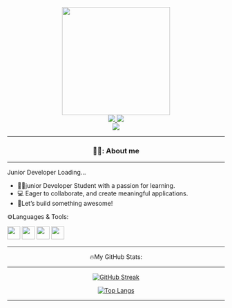 <div align="center">
<img src="https://i.giphy.com/media/v1.Y2lkPTc5MGI3NjExcnp1OHhxbjJndzEzOTJwNGI4ZDRnYThramY5dzlkenpmcjRuNnRpeiZlcD12MV9pbnRlcm5hbF9naWZfYnlfaWQmY3Q9Zw/OWgDiFQbtizpdLewE5/giphy.gif" width="250" />
<div>
<a href="https://www.linkedin.com/in/vasilis-mamakis-59a916309/" target="_blank">
<img src="https://camo.githubusercontent.com/591c02e8ff595d43e0b35b1b29aed639a7154b959cd8f8c854b9e176d885b094/68747470733a2f2f696d672e736869656c64732e696f2f62616467652f4c696e6b6564496e2d3030373742353f7374796c653d666f722d7468652d6261646765266c6f676f3d6c696e6b6564696e266c6f676f436f6c6f723d7768697465" />
</a>

<a href="https://www.instagram.com/0devmak0/" target="_blank">
<img src="https://img.shields.io/badge/Instagram-E4405F?style=for-the-badge&logo=instagram&logoColor=white" />
</a>              
</div>
<img src="https://komarev.com/ghpvc/?username=Vasilis-D&color=blue" />

</div>

---

<div align="center">
 
  ### 👨‍💻: About me 

</div>

---

Junior Developer Loading... 

- 👨‍🎓junior Developer Student with a passion for learning. 
- 💻 Eager to collaborate, and create meaningful applications.
- 🚀Let’s build something awesome!

⚙️Languages & Tools:
<div>
<img width="30" height="30" src="https://cdn.jsdelivr.net/gh/devicons/devicon@latest/icons/wordpress/wordpress-plain.svg" />
<img width="30" height="30" src="https://cdn.jsdelivr.net/gh/devicons/devicon@latest/icons/html5/html5-original.svg" />
<img width="30" height="30" src="https://cdn.jsdelivr.net/gh/devicons/devicon@latest/icons/css3/css3-original.svg" />
<img width="30" height="30" src="https://cdn.jsdelivr.net/gh/devicons/devicon@latest/icons/javascript/javascript-original.svg" />
</div>

---

<div align="center">

🔥My GitHub Stats:

---


 [![GitHub Streak](https://streak-stats.demolab.com?user=Vasilis-D&theme=dark)](https://git.io/streak-stats)

 [![Top Langs](https://github-readme-stats.vercel.app/api/top-langs/?username=Vasilis-D&layout=compact&theme=vision-friendly-dark)](https://github.com/Vasilis-D/github-readme-stats)
</div>
 
 ---

 
